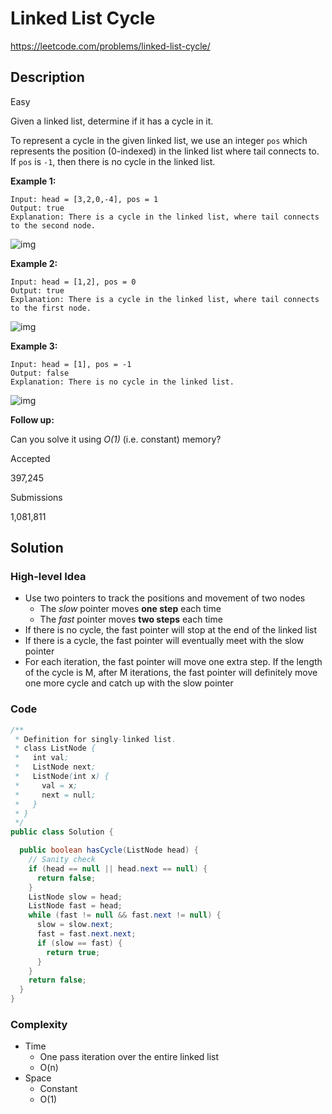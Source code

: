 # Linked List Cycle

<https://leetcode.com/problems/linked-list-cycle/>

## Description

Easy

Given a linked list, determine if it has a cycle in it.

To represent a cycle in the given linked list, we use an integer `pos` which represents the position (0-indexed) in the linked list where tail connects to. If `pos` is `-1`, then there is no cycle in the linked list.

**Example 1:**

```
Input: head = [3,2,0,-4], pos = 1
Output: true
Explanation: There is a cycle in the linked list, where tail connects to the second node.
```

![img](https://assets.leetcode.com/uploads/2018/12/07/circularlinkedlist.png)

**Example 2:**

```
Input: head = [1,2], pos = 0
Output: true
Explanation: There is a cycle in the linked list, where tail connects to the first node.
```

![img](https://assets.leetcode.com/uploads/2018/12/07/circularlinkedlist_test2.png)

**Example 3:**

```
Input: head = [1], pos = -1
Output: false
Explanation: There is no cycle in the linked list.
```

![img](https://assets.leetcode.com/uploads/2018/12/07/circularlinkedlist_test3.png)

**Follow up:**

Can you solve it using _O(1)_ (i.e. constant) memory?

Accepted

397,245

Submissions

1,081,811

## Solution

### High-level Idea

- Use two pointers to track the positions and movement of two nodes
  - The _slow_ pointer moves **one step** each time
  - The _fast_ pointer moves **two steps** each time
- If there is no cycle, the fast pointer will stop at the end of the linked list
- If there is a cycle, the fast pointer will eventually meet with the slow pointer
- For each iteration, the fast pointer will move one extra step. If the length of the cycle is M, after M iterations, the fast pointer will definitely move one more cycle and catch up with the slow pointer

### Code

```java
/**
 * Definition for singly-linked list.
 * class ListNode {
 *   int val;
 *   ListNode next;
 *   ListNode(int x) {
 *     val = x;
 *     next = null;
 *   }
 * }
 */
public class Solution {

  public boolean hasCycle(ListNode head) {
    // Sanity check
    if (head == null || head.next == null) {
      return false;
    }
    ListNode slow = head;
    ListNode fast = head;
    while (fast != null && fast.next != null) {
      slow = slow.next;
      fast = fast.next.next;
      if (slow == fast) {
        return true;
      }
    }
    return false;
  }
}
```

### Complexity

- Time
  - One pass iteration over the entire linked list
  - O(n)
- Space
  - Constant
  - O(1)

